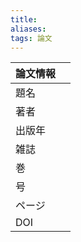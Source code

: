 ```yaml
---
title: 
aliases: 
tags: 論文
---
```


| 論文情報 |     |
| ---- | --- |
| 題名   |     |
| 著者   |     |
| 出版年  |     |
| 雑誌   |     |
| 巻    |     |
| 号    |     |
| ページ  |     |
| DOI  |     |
